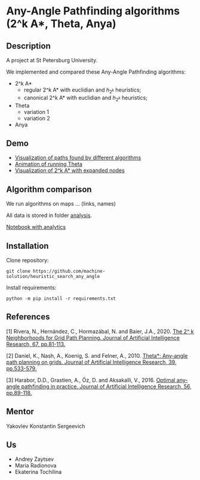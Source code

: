 # Any-Angle Pathfinding algorithms (2^k A*, Theta, Anya)

## Description

A project at St Petersburg University.

We implemented and compared these Any-Angle Pathfinding algorithms:
- 2^k A\*
    - regular 2^k A\* with euclidian and $h_{2^k}$ heuristics;
    - canonical 2^k A\* with euclidian and $h_{2^k}$ heuristics;
- Theta
    - variation 1
    - variation 2
- Anya

## Demo

- [Visualization of paths found by different algorithms](demo/main_demo.ipynb)
- [Animation of running Theta](demo/animation_for_theta.ipynb)
- [Visualization of 2^k A* with expanded nodes](demo/extra_plots_for_2k_astar.ipynb)

## Algorithm comparison

We run algorithms on maps ... (links, names)

All data is stored in folder [analysis](analysis).

[Notebook with analytics](https://github.com/machine-solution/heuristic_search_any_angle/blob/restructure/graphics.ipynb)

## Installation

Clone repository:
```
git clone https://github.com/machine-solution/heuristic_search_any_angle
```

Install requirements:
```
python -m pip install -r requirements.txt
```

## References

[1] Rivera, N., Hernández, C., Hormazábal, N. and Baier, J.A., 2020. [The 2^ k Neighborhoods for Grid Path Planning. Journal of Artificial Intelligence Research, 67, pp.81-113.](https://www.jair.org/index.php/jair/article/view/11383)

[2] Daniel, K., Nash, A., Koenig, S. and Felner, A., 2010. [Theta*: Any-angle path planning on grids. Journal of Artificial Intelligence Research, 39, pp.533-579.](https://www.jair.org/index.php/jair/article/view/10676)

[3] Harabor, D.D., Grastien, A., Öz, D. and Aksakalli, V., 2016. [Optimal any-angle pathfinding in practice. Journal of Artificial Intelligence Research, 56, pp.89-118.](https://www.jair.org/index.php/jair/article/view/11383)

## Mentor

Yakovlev Konstantin Sergeevich

## Us

- Andrey Zaytsev
- Maria Radionova
- Ekaterina Tochilina
